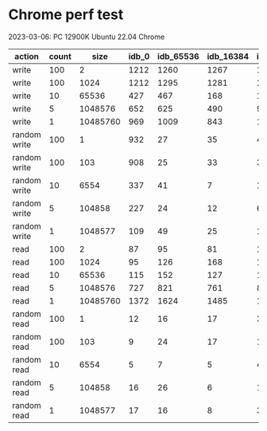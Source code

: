 # Chrome perf test

2023-03-06: PC 12900K Ubuntu 22.04 Chrome 

| action | count | size | idb_0 |idb_65536 |idb_16384 |idb_1024 |idb_2 |
| ------ | ----- | ---- | --- |--- |--- |--- |--- |
| write | 100 | 2 | 1212 | 1260 | 1267 | 1088 | 1069 |
| write | 100 | 1024 | 1212 | 1295 | 1281 | 1194 | 8329 |
| write | 10 | 65536 | 427 | 467 | 168 | 191 |  |
| write | 5 | 1048576 | 652 | 625 | 490 | 919 |  |
| write | 1 | 10485760 | 969 | 1009 | 843 | 1860 |  |
| random write | 100 | 1 | 932 | 27 | 35 | 40 | 22 |
| random write | 100 | 103 | 908 | 25 | 33 | 36 | 1045 |
| random write | 10 | 6554 | 337 | 41 | 7 | 15 |  |
| random write | 5 | 104858 | 227 | 24 | 12 | 67 |  |
| random write | 1 | 1048577 | 109 | 49 | 25 | 147 |  |
| read | 100 | 2 | 87 | 95 | 81 | 108 | 75 |
| read | 100 | 1024 | 95 | 126 | 168 | 107 | 808 |
| read | 10 | 65536 | 115 | 152 | 127 | 136 |  |
| read | 5 | 1048576 | 727 | 821 | 761 | 862 |  |
| read | 1 | 10485760 | 1372 | 1624 | 1485 | 1625 |  |
| random read | 100 | 1 | 12 | 16 | 17 | 38 | 14 |
| random read | 100 | 103 | 9 | 24 | 17 | 13 | 77 |
| random read | 10 | 6554 | 5 | 7 | 5 | 4 |  |
| random read | 5 | 104858 | 16 | 26 | 6 | 10 |  |
| random read | 1 | 1048577 | 17 | 16 | 8 | 37 |  |